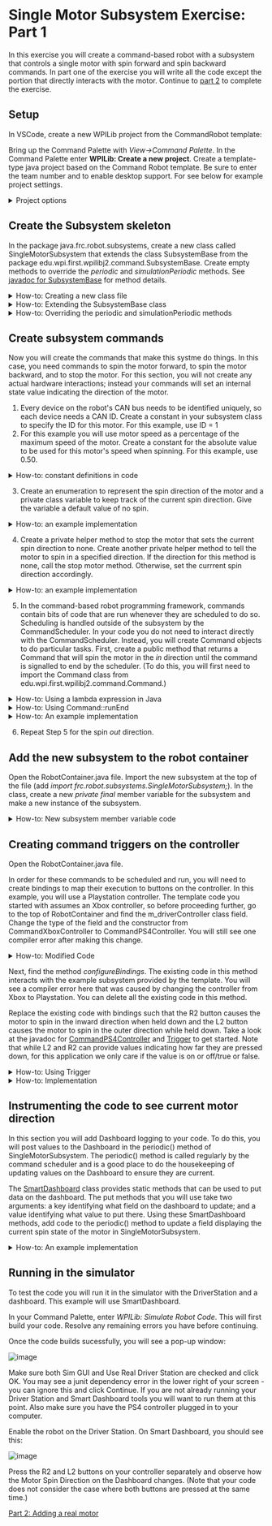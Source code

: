 # Single Motor Subsystem Exercise: Part 1

In this exercise you will create a command-based robot with a subsystem that controls a single motor with spin forward and spin backward commands. In part one of the exercise you will write all the code except the portion that directly interacts with the motor. Continue to [part 2](SingleMotorSubsystem.md) to complete the exercise.

## Setup 
In VSCode, create a new WPILib project from the CommandRobot template:

Bring up the Command Palette with *View->Command Palette*. In the Command Palette enter **WPILib: Create a new project**. Create a template-type java project based on the Command Robot template. Be sure to enter the team number and to enable desktop support. For see below for example project settings.
<details>
<summary>Project options</summary>

![image](https://github.com/jlpistole/SimpleCmdBasedTraining/assets/88595898/9fffbf36-8340-48ae-a66e-117743fd2761)

</details>

## Create the Subsystem skeleton

In the package java.frc.robot.subsystems, create a new class called SingleMotorSubsystem that extends the class SubsystemBase from the package edu.wpi.first.wpilibj2.command.SubsystemBase. Create empty methods to override the *periodic* and *simulationPeriodic* methods. See [javadoc for SubsystemBase](https://github.wpilib.org/allwpilib/docs/release/java/edu/wpi/first/wpilibj2/command/SubsystemBase.html) for method details.

<details>
  <summary>How-to: Creating a new class file</summary>

  Choose New File... from the menu below:
  
![image](https://github.com/jlpistole/SimpleCmdBasedTraining/assets/88595898/de6e411c-591d-4659-b565-294aa6b25d5c)

Enter SingleMotorSubsystem.java in the dialog box.

</details>

<details>
  <summary>How-to: Extending the SubsystemBase class</summary>

  Add *extends SubsystemBase* after *public Class SingleMotorSubsystem*. At the top of the java file below the package declaration, import the SubsystemBase class using *import edu.wpi.first.wpilibj2.command.SubsystemBase*;. Your project and java file should look like this:

  ![image](https://github.com/jlpistole/SimpleCmdBasedTraining/assets/88595898/953a0812-d606-4464-86c6-eef23256e5f1)

</details>

<details>
  <summary>How-to: Overriding the periodic and simulationPeriodic methods</summary>

  Visit the ExampleSubsystem.java file and scroll to the bottom to see an example. You can copy these methods directly from ExampleSubsystem.java into your new subsystem class:

  ![image](https://github.com/jlpistole/SimpleCmdBasedTraining/assets/88595898/6344d3c1-1ce9-424c-afa5-e2380f69b27b)

</details>

## Create subsystem commands

Now you will create the commands that make this systme do things. In this case, you need commands to spin the motor forward, to spin the motor backward, and to stop the motor. For this section, you will not create any actual hardware interactions; instead your commands will set an internal state value indicating the direction of the motor.

1. Every device on the robot's CAN bus needs to be identified uniquely, so each device needs a CAN ID. Create a constant in your subsystem class to specify the ID for this motor. For this example, use ID = 1
2. For this example you will use motor speed as a percentage of the maximum speed of the motor. Create a constant for the absolute value to be used for this motor's speed when spinning. For this example, use 0.50.

<details>
  <summary>How-to: constant definitions in code</summary>

  ```
public class SingleMotorSubsystem extends SubsystemBase {
    
    // Subsystem Constants
    public static final int MOTOR_ID = 1;   
    public static final double MOTOR_SPEED = 0.50;
```

</details>

3. Create an enumeration to represent the spin direction of the motor and a private class variable to keep track of the current spin direction. Give the variable a default value of no spin.

<details>
  <summary>How-to: an example implementation</summary>

  ```
  enum SpinDirection {
        SpinInDir,
        SpinOutDir,
        SpinNone
  }

  private SpinDirection currentDirection = SpinDirection.SpinNone;
  ```

</details>

4. Create a private helper method to stop the motor that sets the current spin direction to none. Create another private helper method to tell the motor to spin in a specified direction. If the direction for this method is none, call the stop motor method. Otherwise, set the currrent spin direction accordingly.

<details>
  <summary>How-to: an example implementation</summary>

```
private void stopMotor() {
  this.currentDirection = SpinDirection.SpinNone;
}

private void spinMotor(SpinDirection direction) {
  switch (direction) {
    case SpinNone:
      stopMotor();
      break;
    case SpinInDir:
      this.currentDirection = SpinDirection.SpinInDir;
      break;
    case SpinOutDir:
      this.currentDirection = SpinDirection.SpinOutDir;
      break;
  }
}
```
  
</details>

5. In the command-based robot programming framework, commands contain bits of code that are run whenever they are scheduled to do so. Scheduling is handled outside of the subsystem by the CommandScheduler. In your code you do not need to interact directly with the CommandScheduler. Instead, you will create Command objects to do particular tasks. First, create a public method that returns a Command that will spin the motor in the *in* direction until the command is signalled to end by the scheduler. (To do this, you will first need to import the Command class from edu.wpi.first.wpilibj2.command.Command.)  

<details>
  <summary>How-to: Using a lambda expression in Java</summary>

  You will define the "bits of code" that go into a command using [lambda expressions](https://www.w3schools.com/java/java_lambda.asp). For this case, you will use lambda expressions that look like this:

  ```
  () -> { // code to be executed goes here }
  ```

  This expression means that when the code is executed, no arguments will be passed in, hence the () on the left hand side. When the lambda expression is executed at the time the scheduled command runs, the code contained inside the curly braces will run. 
  
</details>

<details>
  <summary>How-to: Using Command::runEnd</summary>

  To create a command that will spin the motor until the scheduler tells it to stop, you need to use this command that your subsystem inherits from its base class:
  
  ```
Command runEnd​(Runnable run, Runnable end)
```

You will pass in lambda expressions for the arguments run and end. The run expression should contain code that will spin the motor in. The end expression should contain code that will stop the motor. 

</details>

<details>
  <summary>How-to: An example implementation</summary>

```
public Command spinIn() {
  return this.runEnd(() -> { this.spinMotor(SpinDirection.SpinInDir);},
    () -> { this._stopMotor();});
}
```

Note: Don't forget to include the semicolons at the end of the line of code inside the right hand side of your lambda expressions!
  
</details>

6. Repeat Step 5 for the spin *out* direction.

## Add the new subsystem to the robot container

Open the RobotContainer.java file. Import the new subsystem at the top of the file (add *import frc.robot.subsystems.SingleMotorSubsystem;*). In the class, create a new *private final* member variable for the subsystem and make a new instance of the subsystem.

<details>
  <summary>How-to: New subsystem member variable code</summary>

  ```
  private final SingleMotorSubsystem m_singleMotorSubsystem = new SingleMotorSubsystem();
  ```
</details>

## Creating command triggers on the controller

Open the RobotContainer.java file.

In order for these commands to be scheduled and run, you will need to create bindings to map their execution to buttons on the controller. In this example, you will use a Playstation controller. The template code you started with assumes an Xbox controller, so before proceeding further, go to the top of RobotContainer and find the m_driverController class field.  Change the type of the field and the constructor from CommandXboxController to CommandPS4Controller. You will still see one compiler error after making this change.

<details>
  <summary>How-to: Modified Code</summary>

```
private final CommandPS4Controller m_driverController =
      new CommandPS4Controller(OperatorConstants.kDriverControllerPort);
```

</details>

Next, find the method *configureBindings*. The existing code in this method interacts with the example subsystem provided by the template. You will see a compiler error here that was caused by changing the controller from Xbox to Playstation. You can delete all the existing code in this method.

Replace the existing code with bindings such that the R2 button causes the motor to spin in the inward direction when held down and the L2 button causes the motor to spin in the outer direction while held down. Take a look at the javadoc for [CommandPS4Controller](https://github.wpilib.org/allwpilib/docs/release/java/edu/wpi/first/wpilibj2/command/button/CommandPS4Controller.html) and [Trigger](https://github.wpilib.org/allwpilib/docs/release/java/edu/wpi/first/wpilibj2/command/button/Trigger.html) to get started. Note that while L2 and R2 can provide values indicating how far they are pressed down, for this application we only care if the value is on or off/true or false.

<details>
  <summary>How-to: Using Trigger</summary>

  The controller class provides methods that let you retrieve a Trigger for a controller button you want to bind to. For example, you can retrieve a Trigger object for the R2 button using the following:

  ```
  m_driverController.R2()
  ```

  Using the trigger, you can bind commands to be executed using various different semantics. In this case, you want a command that will run as long as the button is held down (value is true), and stop when it is no longer held down.
</details>

<details>
  <summary> How-to: Implementation</summary>

  ```
private void configureBindings() {
    m_driverController.R2().whileTrue(m_singleMotorSubsystem.spinIn());
    m_driverController.L2().whileTrue(m_singleMotorSubsystem.spinOut());
}
```
</details>

## Instrumenting the code to see current motor direction

In this section you will add Dashboard logging to your code. To do this, you will post values to the Dashboard in the periodic() method of SingleMotorSubsystem. The periodic() method is called regularly by the command scheduler and is a good place to do the housekeeping of updating values on the Dashboard to ensure they are current.

The [SmartDashboard](https://github.wpilib.org/allwpilib/docs/release/java/edu/wpi/first/wpilibj/smartdashboard/SmartDashboard.html) class provides static methods that can be used to put data on the dashboard. The put methods that you will use take two arguments: a key identifying what field on the dashboard to update; and a value identifying what value to put there. Using these SmartDashboard methods, add code to the periodic() method to update a field displaying the current spin state of the motor in SingleMotorSubsystem.

<details>
  <summary>How-to: An example implementation</summary>

  ```
   @Override
    public void periodic() {
        // This method will be called once per scheduler run
        SmartDashboard.putString("Motor Spin Direction", currentDirection.toString());
    }
  ```
</details>

## Running in the simulator

To test the code you will run it in the simulator with the DriverStation and a dashboard. This example will use SmartDashboard.

In your Command Palette, enter *WPILib: Simulate Robot Code*. This will first build your code. Resolve any remaining errors you have before continuing.

Once the code builds sucessfully, you will see a pop-up window:

![image](https://github.com/jlpistole/SimpleCmdBasedTraining/assets/88595898/54b2cdbb-960d-465f-8316-b2ad607ac584)

Make sure both Sim GUI and Use Real Driver Station are checked and click OK. You may see a junit dependency error in the lower right of your screen - you can ignore this and click Continue. If you are not already running your Driver Station and Smart Dashboard tools you will want to run them at this point. Also make sure you have the PS4 controller plugged in to your computer.

Enable the robot on the Driver Station. On Smart Dashboard, you should see this:

![image](https://github.com/jlpistole/SimpleCmdBasedTraining/assets/88595898/981643d1-8821-477c-ac49-114b79a89da4)

Press the R2 and L2 buttons on your controller separately and observe how the Motor Spin Direction on the Dashboard changes. (Note that your code does not consider the case where both buttons are pressed at the same time.)

[Part 2: Adding a real motor](SingleMotorSubsystem2.md)

